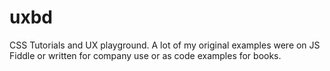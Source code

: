 # uxbd
CSS Tutorials and UX playground. A lot of my original examples were on JS Fiddle or written for company use or as code examples for books. 
